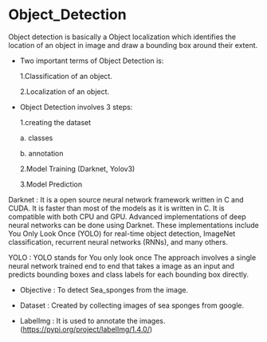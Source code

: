 # Object_Detection

Object detection is basically a Object localization which identifies the location of an object in image and draw a bounding box around their extent. 

* Two important terms of Object Detection is:

  1.Classification of an object.
  
  2.Localization of an object.
 
 
 * Object Detection involves 3 steps:
 
    1.creating the dataset 
    
      a. classes 
      
      b. annotation
      
    2.Model Training (Darknet, Yolov3)
    
    3.Model Prediction
    
    
Darknet : It is a open source neural network framework written in C and CUDA. It is faster than most of the models as it is written in C. It is compatible with both CPU and GPU. Advanced implementations of deep neural networks can be done using Darknet. These implementations include You Only Look Once (YOLO) for real-time object detection, ImageNet classification, recurrent neural networks (RNNs), and many others.

YOLO : YOLO stands for You only look once The approach involves a single neural network trained end to end that takes a image as an input and predicts bounding boxes and class labels for each bounding box directly.

* Objective : To detect Sea_sponges from the image.

* Dataset : Created by collecting images of sea sponges from google.

* LabelImg : It is used to annotate the images. (https://pypi.org/project/labelImg/1.4.0/)
